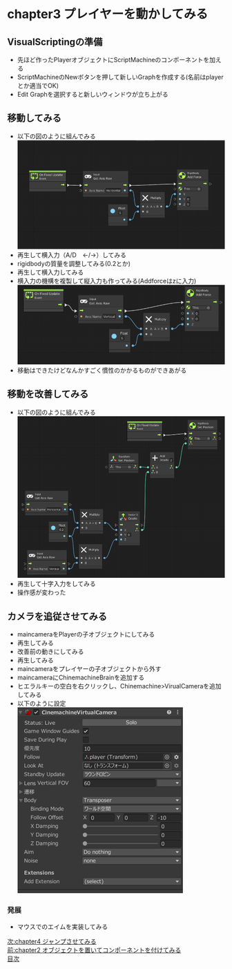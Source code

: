 # chapter3 プレイヤーを動かしてみる
## VisualScriptingの準備  
- 先ほど作ったPlayerオブジェクトにScriptMachineのコンポーネントを加える
- ScriptMachineのNewボタンを押して新しいGraphを作成する(名前はplayerとか適当でOK)
- Edit Graphを選択すると新しいウィンドウが立ち上がる

## 移動してみる
- 以下の図のように組んでみる
![flow1](https://github.com/Naja-Naja/Unity_Handson/blob/main/Handson/flow1.png)
- 再生して横入力（A/D　←/→）してみる
- rigidbodyの質量を調整してみる(0.2とか)
- 再生して横入力してみる
- 横入力の機構を複製して縦入力も作ってみる(Addforceはzに入力)  
![flow1](https://github.com/Naja-Naja/Unity_Handson/blob/main/Handson/flow2.png)
- 移動はできたけどなんかすごく慣性のかかるものができあがる

## 移動を改善してみる
- 以下の図のように組んでみる
![flow1](https://github.com/Naja-Naja/Unity_Handson/blob/main/Handson/flow3.png)
- 再生して十字入力をしてみる
- 操作感が変わった

## カメラを追従させてみる
- maincameraをPlayerの子オブジェクトにしてみる
- 再生してみる
- 改善前の動きにしてみる
- 再生してみる
- maincameraをプレイヤーの子オブジェクトから外す
- maincameraにChinemachineBrainを追加する
- ヒエラルキーの空白を右クリックし、Chinemachine>VirualCameraを追加してみる
- 以下のように設定  
![flow1](https://github.com/Naja-Naja/Unity_Handson/blob/main/Handson/chinemachine.png)  


### 発展
- マウスでのエイムを実装してみる


[次:chapter4 ジャンプさせてみる](https://github.com/Naja-Naja/Unity_Handson/blob/main/Handson/chapter4.md)  
[前:chapter2 オブジェクトを置いてコンポーネントを付けてみる](https://github.com/Naja-Naja/Unity_Handson/blob/main/Handson/chapter2.md)   
[目次](https://github.com/Naja-Naja/Unity_Handson) 
